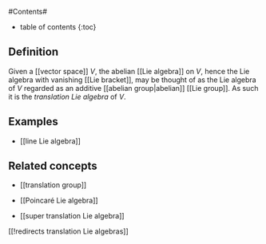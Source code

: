 

#Contents#
* table of contents
{:toc}

## Definition

Given a [[vector space]] $V$, the abelian [[Lie algebra]] on $V$, hence the Lie algebra with vanishing [[Lie bracket]], may be thought of as the Lie algebra of $V$ regarded as an additive [[abelian group|abelian]] [[Lie group]]. As such it is the _translation Lie algebra_ of $V$.

## Examples

* [[line Lie algebra]]

## Related concepts

* [[translation group]]

* [[Poincaré Lie algebra]] 

* [[super translation Lie algebra]]


[[!redirects translation Lie algebras]]

